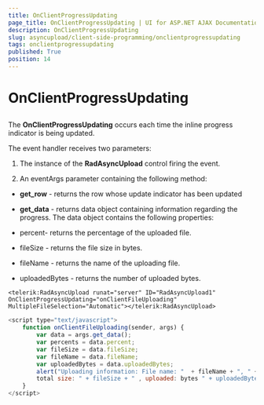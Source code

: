 ```yaml
---
title: OnClientProgressUpdating
page_title: OnClientProgressUpdating | UI for ASP.NET AJAX Documentation
description: OnClientProgressUpdating
slug: asyncupload/client-side-programming/onclientprogressupdating
tags: onclientprogressupdating
published: True
position: 14
---
```


# OnClientProgressUpdating

## 

The **OnClientProgressUpdating** occurs each time the inline progress indicator is being updated.

The event handler receives two parameters:

1. The instance of the **RadAsyncUpload** control firing the event.

1. An eventArgs parameter containing the following method:

* **get_row** - returns the row whose update indicator has been updated

* **get_data** - returns data object containing information regarding the progress. The data object contains the following properties:

* percent- returns the percentage of the uploaded file.

* fileSize - returns the file size in bytes.

* fileName - returns the name of the uploading file.

* uploadedBytes - returns the number of uploaded bytes.

````ASPNET
<telerik:RadAsyncUpload runat="server" ID="RadAsyncUpload1" OnClientProgressUpdating="onClientFileUploading" MultipleFileSelection="Automatic"></telerik:RadAsyncUpload>
````

````JavaScript
<script type="text/javascript">
	function onClientFileUploading(sender, args) {
		var data = args.get_data();
		var percents = data.percent;
		var fileSize = data.fileSize;
		var fileName = data.fileName;
		var uploadedBytes = data.uploadedBytes;
		alert("Uploading information: File name: "	+ fileName + ",	" + percents + "% completed,
		total size: " + fileSize + " , uploaded: bytes " + uploadedBytes + "." );
	}
</script>
````




